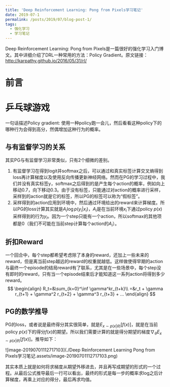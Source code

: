 ```yaml
---
title: 'Deep Reinforcement Learning: Pong from Pixels学习笔记'
date: 2019-07-1
permalink: /posts/2019/07/blog-post-1/
tags:
  - 强化学习
  - 学习笔记
---
```


Deep Reinforcement Learning: Pong from Pixels是一篇很好的强化学习入门博文。其中详细介绍了DRL一种常用的方法：Policy Gradient。原文链接：http://karpathy.github.io/2016/05/31/rl/

# 前言

# 乒乓球游戏

一句话描述Policy gradient: 使用一种policy跑一会儿，然后看看这种policy下的哪种行为会得到高分，然偶增加这种行为的概率。

## 与有监督学习的关系

其实PG与有监督学习非常类似，只有2个细微的差别。

1. 有监督学习在得到logit并softmax之后，可以通过和真实标签计算交叉熵得到loss再计算梯度以及使用反向传播更新神经网络。然而在PG的学习过程中，我们并没有真实标签y，softmax之后得到的是产生每个action的概率，例如向上移动0.7，向下移动0.3。由于没有标签，只能通过对action的概率进行采样，采样到的action就是它的标签，所以PG的标签可以称为“假标签”。
2. 采样得到的action应用到环境中，然后通过环境给出的reward来计算梯度。所以PG的loss计算其实就是$A_i\log p(y_i\rvert x_i)$，$A_i$是在当前环境$x_i$下通过policy $p(x)$采样得到的行为$y_i$。因为一个step只能有一个action，所以softmax的其他项都是0（我们不可能在当前step计算每个action的$A_i$）。

## 折扣Reward

一个回合中，每个step都希望考虑除了本身的reward，还加上一些未来的reward，但是离当前step越远的reward的权重就越低。这样做使得早期的action与最终一个episode的结局reward有了联系，尤其是在一些场景中，每个step没有即时的reward，只有当一个episode结束后才能知道这一系列action将得到多少reward。
$$
\begin{align}
R_t=&\sum_{k=0}^\inf \gamma^kr_{t+k}\\
=&r_t + \gamma r_{t+1} + \gamma^2 r_{t+2} + \gamma^3 r_{t+3} + ...
\end{align}
$$

## PG的数学推导

PG的loss，或者说是最终得分其实很简单，就是$E_{x\sim p(x\rvert\theta)}[f(x)]$，就是在当前policy $p(x)$下的得分$f(x)$的期望。所以我们需要计算的就是得分期望的梯度$\nabla_\theta E_{x\sim p(x\rvert\theta)}[f(x)]$。推导如下：

![image-20190701112717103](./Deep Reinforcement Learning Pong from Pixels学习笔记.assets/image-20190701112717103.png)

其实本质上就是如何将求梯度从期望外移进去，并且再写成期望的形式的一个过程。从最后公式推导最后一行可以看出，最终的形式是每一步的概率求log之后计算梯度，再乘上对应的得分，最后再求均值。